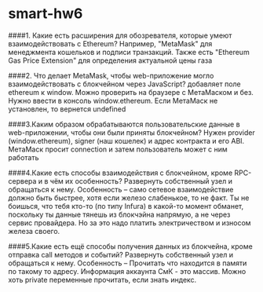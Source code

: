 # smart-hw6

####1. Какие есть расширения для обозревателя, которые умеют взаимодействовать с Ethereum?
Например, "MetaMask" для менеджмента кошельков и подписи транзакций. Также есть "Ethereum Gas Price Extension" для определения актуальной цены газа

####2. Что делает MetaMask, чтобы web-приложение могло взаимодействовать с блокчейном через JavaScript?
добавляет поле ethereum к window. Можно проверить на браузере с МетаМаском и без. Нужно ввести в консоль window.ethereum. Если МетаМаск не установлен, то вернется undefined

####3.Каким образом обрабатываются пользовательские данные в web-приложении, чтобы они были приняты блокчейном?
Нужен provider (window.ethereum), signer (наш кошелек) и адрес контракта и его ABI. МетаМаск просит connection и затем пользователь может с ним работать

####4.Какие есть способы взаимодействия с блокчейном, кроме RPC-сервера и в чём их особенность?
Развернуть собственный узел и обращаться к нему. Особенность – само сетевое взаимодействие должно быть быстрее, хотя если железо слабенькое, то не факт. Ты не боишься, что тебя кто-то (по типу Infura) в какой-то момент обманет, поскольку ты данные тянешь из блокчэйна напрямую, а не через сервис провайдера. Но за это надо платить электричеством и износом железа своего.

####5.Какие есть ещё способы получения данных из блокчейна, кроме отправка call методов и событий?
Развернуть собственный узел и обращаться к нему.
Особенность – Прочитать что находится в памяти по такому то адресу. Информация аккаунта СмК - это массив. Можно хоть private переменные прочитать, если знать индекс.